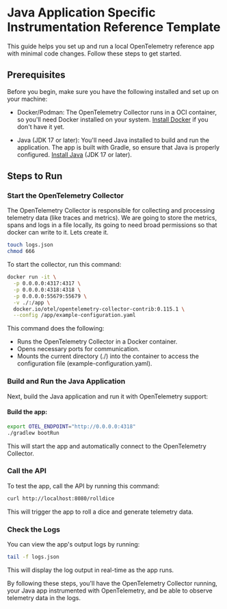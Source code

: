 # Java Application Specific Instrumentation Reference Template

This guide helps you set up and run a local OpenTelemetry reference app with minimal code changes. Follow these steps to get started.

## Prerequisites

Before you begin, make sure you have the following installed and set up on your machine:

- Docker/Podman: The OpenTelemetry Collector runs in a OCI container, so you'll need Docker installed on your system. [Install Docker](https://docs.docker.com/engine/install/) if you don't have it yet.

- Java (JDK 17 or later): You'll need Java installed to build and run the application. The app is built with Gradle, so ensure that Java is properly configured. [Install Java](https://www.openlogic.com/openjdk-downloads) (JDK 17 or later).

## Steps to Run

### Start the OpenTelemetry Collector

The OpenTelemetry Collector is responsible for collecting and processing telemetry data (like traces and metrics). We are going to store the metrics, spans and logs in a file locally, its going to need broad permissions so that docker can write to it. Lets create it.

```sh
touch logs.json
chmod 666
```

To start the collector, run this command:

```sh
docker run -it \
  -p 0.0.0.0:4317:4317 \
  -p 0.0.0.0:4318:4318 \
  -p 0.0.0.0:55679:55679 \
  -v ./:/app \
  docker.io/otel/opentelemetry-collector-contrib:0.115.1 \
  --config /app/example-configuration.yaml
```

This command does the following:
- Runs the OpenTelemetry Collector in a Docker container.
- Opens necessary ports for communication.
- Mounts the current directory (./) into the container to access the configuration file (example-configuration.yaml).

### Build and Run the Java Application

Next, build the Java application and run it with OpenTelemetry support:

#### Build the app:

```sh
export OTEL_ENDPOINT="http://0.0.0.0:4318"
./gradlew bootRun
```

This will start the app and automatically connect to the OpenTelemetry Collector.

### Call the API
To test the app, call the API by running this command:

```sh
curl http://localhost:8080/rolldice
```

This will trigger the app to roll a dice and generate telemetry data.

### Check the Logs
You can view the app's output logs by running:

```sh
tail -f logs.json
```

This will display the log output in real-time as the app runs.

By following these steps, you'll have the OpenTelemetry Collector running, your Java app instrumented with OpenTelemetry, and be able to observe telemetry data in the logs.
